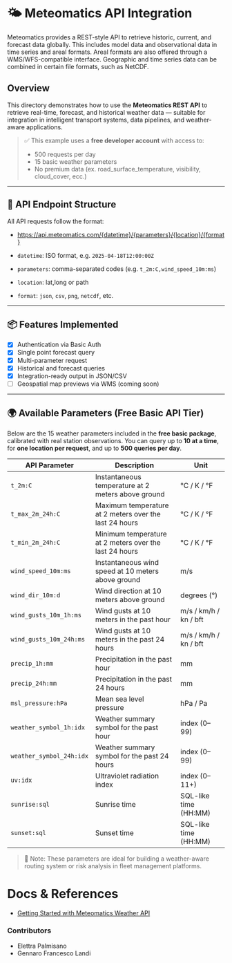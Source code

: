 # 🌤️ Meteomatics API Integration

Meteomatics provides a REST-style API to retrieve historic, current, and forecast data globally. This includes model data and observational data in time series and areal formats. Areal formats are also offered through a WMS/WFS-compatible interface. Geographic and time series data can be combined in certain file formats, such as NetCDF.

## Overview

This directory demonstrates how to use the **Meteomatics REST API** to retrieve real-time, forecast, and historical weather data — suitable for integration in intelligent transport systems, data pipelines, and weather-aware applications.

> ✅ This example uses a **free developer account** with access to:
> - 500 requests per day
> - 15 basic weather parameters
> - No premium data (ex. road_surface_temperature, visibility, cloud_cover, ecc.)

---

## 🔗 API Endpoint Structure

All API requests follow the format:
- https://api.meteomatics.com/{datetime}/{parameters}/{location}/{format}


- `datetime`: ISO format, e.g. `2025-04-18T12:00:00Z`
- `parameters`: comma-separated codes (e.g. `t_2m:C,wind_speed_10m:ms`)
- `location`: lat,long or path
- `format`: `json`, `csv`, `png`, `netcdf`, etc.

---

## 📦 Features Implemented

- [x] Authentication via Basic Auth
- [x] Single point forecast query
- [x] Multi-parameter request
- [x] Historical and forecast queries
- [x] Integration-ready output in JSON/CSV
- [ ] Geospatial map previews via WMS (coming soon)

---

## 🌍 Available Parameters (Free Basic API Tier)

Below are the 15 weather parameters included in the **free basic package**, calibrated with real station observations. You can query up to **10 at a time**, for **one location per request**, and up to **500 queries per day**.

| API Parameter                | Description                                                  | Unit                      |
|-----------------------------|--------------------------------------------------------------|---------------------------|
| `t_2m:C`                    | Instantaneous temperature at 2 meters above ground           | °C / K / °F               |
| `t_max_2m_24h:C`            | Maximum temperature at 2 meters over the last 24 hours       | °C / K / °F               |
| `t_min_2m_24h:C`            | Minimum temperature at 2 meters over the last 24 hours       | °C / K / °F               |
| `wind_speed_10m:ms`         | Instantaneous wind speed at 10 meters above ground           | m/s                       |
| `wind_dir_10m:d`            | Wind direction at 10 meters above ground                     | degrees (°)               |
| `wind_gusts_10m_1h:ms`      | Wind gusts at 10 meters in the past hour                     | m/s / km/h / kn / bft     |
| `wind_gusts_10m_24h:ms`     | Wind gusts at 10 meters in the past 24 hours                 | m/s / km/h / kn / bft     |
| `precip_1h:mm`              | Precipitation in the past hour                               | mm                        |
| `precip_24h:mm`             | Precipitation in the past 24 hours                           | mm                        |
| `msl_pressure:hPa`          | Mean sea level pressure                                      | hPa / Pa                  |
| `weather_symbol_1h:idx`     | Weather summary symbol for the past hour                     | index (0–99)              |
| `weather_symbol_24h:idx`    | Weather summary symbol for the past 24 hours                 | index (0–99)              |
| `uv:idx`                    | Ultraviolet radiation index                                  | index (0–11+)             |
| `sunrise:sql`               | Sunrise time                                                 | SQL-like time (HH:MM)     |
| `sunset:sql`                | Sunset time                                                  | SQL-like time (HH:MM)     |

> 📌 Note: These parameters are ideal for building a weather-aware routing system or risk analysis in fleet management platforms.



# Docs & References
- [Getting Started with Meteomatics Weather API](https://www.meteomatics.com/en/api/getting-started/)



### Contributors
- Elettra Palmisano
- Gennaro Francesco Landi